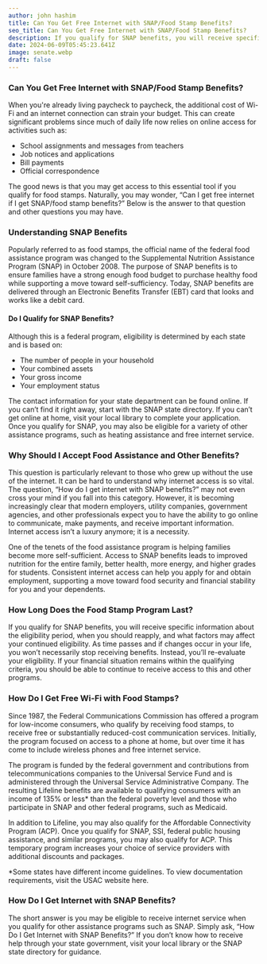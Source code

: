 ```yaml
---
author: john hashim
title: Can You Get Free Internet with SNAP/Food Stamp Benefits?
seo_title: Can You Get Free Internet with SNAP/Food Stamp Benefits?
description: If you qualify for SNAP benefits, you will receive specific information about the eligibility period, when you should reapply, and what factors may affect your continued eligibility.
date: 2024-06-09T05:45:23.641Z
image: senate.webp
draft: false
---
```


### Can You Get Free Internet with SNAP/Food Stamp Benefits?

When you're already living paycheck to paycheck, the additional cost of Wi-Fi and an internet connection can strain your budget. This can create significant problems since much of daily life now relies on online access for activities such as:

- School assignments and messages from teachers
- Job notices and applications
- Bill payments
- Official correspondence

The good news is that you may get access to this essential tool if you qualify for food stamps. Naturally, you may wonder, “Can I get free internet if I get SNAP/food stamp benefits?” Below is the answer to that question and other questions you may have.

### Understanding SNAP Benefits

Popularly referred to as food stamps, the official name of the federal food assistance program was changed to the Supplemental Nutrition Assistance Program (SNAP) in October 2008. The purpose of SNAP benefits is to ensure families have a strong enough food budget to purchase healthy food while supporting a move toward self-sufficiency. Today, SNAP benefits are delivered through an Electronic Benefits Transfer (EBT) card that looks and works like a debit card.

#### Do I Qualify for SNAP Benefits?

Although this is a federal program, eligibility is determined by each state and is based on:

- The number of people in your household
- Your combined assets
- Your gross income
- Your employment status

The contact information for your state department can be found online. If you can’t find it right away, start with the SNAP state directory. If you can’t get online at home, visit your local library to complete your application. Once you qualify for SNAP, you may also be eligible for a variety of other assistance programs, such as heating assistance and free internet service.

### Why Should I Accept Food Assistance and Other Benefits?

This question is particularly relevant to those who grew up without the use of the internet. It can be hard to understand why internet access is so vital. The question, “How do I get internet with SNAP benefits?” may not even cross your mind if you fall into this category. However, it is becoming increasingly clear that modern employers, utility companies, government agencies, and other professionals expect you to have the ability to go online to communicate, make payments, and receive important information. Internet access isn’t a luxury anymore; it is a necessity.

One of the tenets of the food assistance program is helping families become more self-sufficient. Access to SNAP benefits leads to improved nutrition for the entire family, better health, more energy, and higher grades for students. Consistent internet access can help you apply for and obtain employment, supporting a move toward food security and financial stability for you and your dependents.

### How Long Does the Food Stamp Program Last?

If you qualify for SNAP benefits, you will receive specific information about the eligibility period, when you should reapply, and what factors may affect your continued eligibility. As time passes and if changes occur in your life, you won’t necessarily stop receiving benefits. Instead, you’ll re-evaluate your eligibility. If your financial situation remains within the qualifying criteria, you should be able to continue to receive access to this and other programs.

### How Do I Get Free Wi-Fi with Food Stamps?

Since 1987, the Federal Communications Commission has offered a program for low-income consumers, who qualify by receiving food stamps, to receive free or substantially reduced-cost communication services. Initially, the program focused on access to a phone at home, but over time it has come to include wireless phones and free internet service.

The program is funded by the federal government and contributions from telecommunications companies to the Universal Service Fund and is administered through the Universal Service Administrative Company. The resulting Lifeline benefits are available to qualifying consumers with an income of 135% or less* than the federal poverty level and those who participate in SNAP and other federal programs, such as Medicaid.

In addition to Lifeline, you may also qualify for the Affordable Connectivity Program (ACP). Once you qualify for SNAP, SSI, federal public housing assistance, and similar programs, you may also qualify for ACP. This temporary program increases your choice of service providers with additional discounts and packages.

*Some states have different income guidelines. To view documentation requirements, visit the USAC website here.

### How Do I Get Internet with SNAP Benefits?

The short answer is you may be eligible to receive internet service when you qualify for other assistance programs such as SNAP. Simply ask, “How Do I Get Internet with SNAP Benefits?” If you don’t know how to receive help through your state government, visit your local library or the SNAP state directory for guidance.
